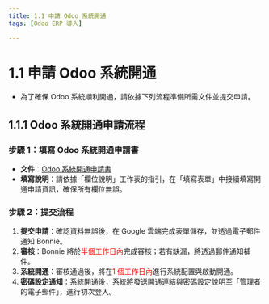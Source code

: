 ```yaml
---
title: 1.1 申請 Odoo 系統開通
tags: [Odoo ERP 導入]

---
```


# 1.1 申請 Odoo 系統開通
* 為了確保 Odoo 系統順利開通，請依據下列流程準備所需文件並提交申請。

## 1.1.1 Odoo 系統開通申請流程

### 步驟 1：填寫 Odoo 系統開通申請書
- **文件**：[Odoo 系統開通申請書](https://docs.google.com/spreadsheets/d/19vIevFCzKYWVFx8RVH3VKdkses1U4VRIiIZwAGhVigQ/edit?usp=drive_link)
- **填寫說明**：請依據「欄位說明」工作表的指引，在「填寫表單」中接續填寫開通申請資訊，確保所有欄位無誤。

### 步驟 2：提交流程
1. **提交申請**：確認資料無誤後，在 Google 雲端完成表單儲存，並透過電子郵件通知 Bonnie。
2. **審核**：Bonnie 將於<span style="color:red;">半個工作日內</span>完成審核；若有缺漏，將透過郵件通知補件。
3. **系統開通**：審核通過後，將在<span style="color:red;">1 個工作日內</span>進行系統配置與啟動開通。
4. **密碼設定通知**：系統開通後，系統將發送開通連結與密碼設定說明至「管理者的電子郵件」，進行初次登入。
